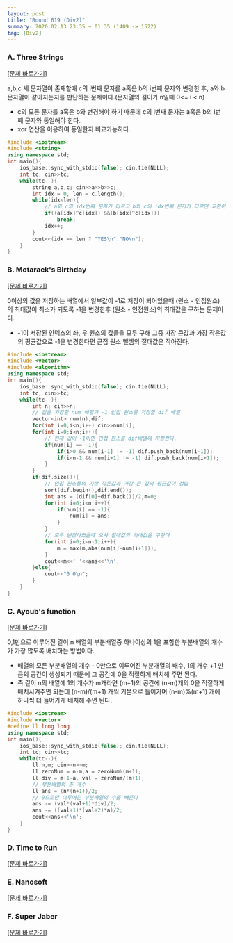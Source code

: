 ```yaml
---
layout: post 
title: "Round 619 (Div2)"
summary: 2020.02.13 23:35 ~ 01:35 (1409 -> 1522)
tag: [Div2]
---
```

### A. Three Strings
<a href = "https://codeforces.com/contest/1301/problem/A" target = "_blank">[문제 바로가기]</a>

a,b,c 세 문자열이 존재할때 c의 i번째 문자를 a혹은 b의 i번째 문자와 변경한 후, a와 b문자열이 같아지는지를 판단하는 문제이다.(문자열의 길이가 n일때 0<= i < n)

* c의 모든 문자를 a혹은 b와 변경해야 하기 때문에 c의 i번째 문자는 a혹은 b의 i번째 문자와 동일해야 한다.
* xor 연산을 이용하여 동일한지 비교가능하다.

```c++
#include <iostream>
#include <string>
using namespace std;
int main(){
	ios_base::sync_with_stdio(false); cin.tie(NULL);
	int tc; cin>>tc;
	while(tc--){
		string a,b,c; cin>>a>>b>>c;
		int idx = 0, len = c.length();
		while(idx<len){
			// a와 c의 idx번째 문자가 다르고 b와 c의 idx번째 문자가 다르면 교환이 불가능하다.
			if((a[idx]^c[idx]) &&(b[idx]^c[idx]))
				break;
			idx++;
		}
		cout<<(idx == len ? "YES\n":"NO\n");
	}
}
``` 

### B. Motarack's Birthday
<a href = "https://codeforces.com/contest/1301/problem/B" target = "_blank">[문제 바로가기]</a>

0이상의 값을 저장하는 배열에서 일부값이 -1로 저장이 되어있을때 (원소 - 인접원소) 의 최대값이 최소가 되도록 -1을 변경한후 (원소 - 인접원소)의 최대값을 구하는 문제이다.

* -1이 저장된 인덱스의 좌, 우 원소의 값들을 모두 구해 그중 가장 큰값과 가장 작은값의 평균값으로 -1을 변경한다면 근접 원소 뺄셈의 절대값은 작아진다.

```c++
#include <iostream>
#include <vector>
#include <algorithm>
using namespace std;
int main(){
	ios_base::sync_with_stdio(false); cin.tie(NULL);
	int tc; cin>>tc;
	while(tc--){
		int n; cin>>n;
		// 값을 저장할 num 배열과 -1 인접 원소를 저장할 dif 배열
		vector<int> num(n),dif;
		for(int i=0;i<n;i++) cin>>num[i];
		for(int i=0;i<n;i++){
			// 현재 값이 -1이면 인접 원소를 dif배열에 저장한다.
			if(num[i] == -1){
				if(i>0 && num[i-1] != -1) dif.push_back(num[i-1]);
				if(i<n-1 && num[i+1] != -1) dif.push_back(num[i+1]);
			}
		}
		if(dif.size()){
			// 인접 원소들의 가장 작은값과 가장 큰 값의 평균값이 정답
			sort(dif.begin(),dif.end());
			int ans = (dif[0]+dif.back())/2,m=0;
			for(int i=0;i<n;i++){
				if(num[i] == -1){
					num[i] = ans;
				}
			}
			// 모두 변경하였을때 오차 절대값의 최대값을 구한다
			for(int i=0;i<n-1;i++){
				m = max(m,abs(num[i]-num[i+1]));
			}
			cout<<m<<' '<<ans<<'\n';
		}else{
			cout<<"0 0\n";
		}
	}
}
```
 
### C. Ayoub's function
<a href = "https://codeforces.com/contest/1301/problem/C" target = "_blank">[문제 바로가기]</a>

0,1만으로 이루어진 길이 n 배열의 부분배열중 하나이상의 1을 포함한 부분배열의 개수가 가장 많도록 배치하는 방법이다.

* 배열의 모든 부분배열의 개수 - 0만으로 이루어진 부분개열의 배수, 1의 개수 +1 만큼의 공간이 생성되기 때문에 그 공간에 0을 적절하게 배치해 주면 된다.
* 즉 길이 n의 배열에 1의 개수가 m개라면 (m+1)의 공간에 (n-m)개의 0을 적절하게 배치시켜주면 되는데 (n-m)/(m+1) 개씩 기본으로 들어가며 (n-m)%(m+1) 개에 하나씩 더 들어가게 배치해 주면 된다.

```c++
#include <iostream>
#include <vector>
#define ll long long
using namespace std;
int main(){
	ios_base::sync_with_stdio(false); cin.tie(NULL);
	int tc; cin>>tc;
	while(tc--){
		ll n,m; cin>>n>>m;
		ll zeroNum = n-m,a = zeroNum%(m+1);
		ll div = m+1-a, val = zeroNum/(m+1);
		// 부분배열의 총 개수
		ll ans = (n*(n+1))/2;
		// 0으로만 이루어진 부분배열의 수를 빼준다
		ans -= (val*(val+1)*div)/2;
		ans -= ((val+1)*(val+2)*a)/2;
		cout<<ans<<'\n';
	}
}
```

### D. Time to Run
<a href = "https://codeforces.com/contest/1301/problem/D" target = "_blank">[문제 바로가기]</a>

### E. Nanosoft
<a href = "https://codeforces.com/contest/1301/problem/E" target = "_blank">[문제 바로가기]</a>

### F. Super Jaber
<a href = "https://codeforces.com/contest/1301/problem/F" target = "_blank">[문제 바로가기]</a>
